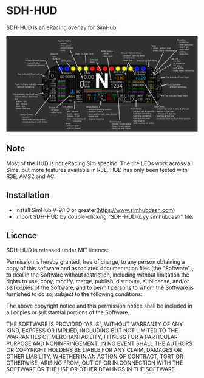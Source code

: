 # SDH-HUD

SDH-HUD is an eRacing overlay for SimHub

![SDH-HUD Image](SDH-HUD.png?raw=true "SDH-HUD")

## Note ##
Most of the HUD is not eRacing Sim specific. The tire LEDs work across all Sims,
but more features available in R3E. HUD has only been tested with R3E, AMS2 and AC.

## Installation ##

- Install SimHub V-9.1.0 or greater(https://www.simhubdash.com)
- Import SDH-HUD by double-clicking "SDH-HUD-x.yy.simhubdash" file.

## Licence ##

SDH-HUD is released under MIT licence:

Permission is hereby granted, free of charge, to any person obtaining a copy of this
software and associated documentation files (the "Software"), to deal in the Software
without restriction, including without limitation the rights to use, copy, modify,
merge, publish, distribute, sublicense, and/or sell copies of the Software, and to
permit persons to whom the Software is furnished to do so, subject to the following
conditions:

The above copyright notice and this permission notice shall be included in all copies
or substantial portions of the Software.

THE SOFTWARE IS PROVIDED "AS IS", WITHOUT WARRANTY OF ANY KIND, EXPRESS OR IMPLIED,
INCLUDING BUT NOT LIMITED TO THE WARRANTIES OF MERCHANTABILITY, FITNESS FOR A PARTICULAR
PURPOSE AND NONINFRINGEMENT. IN NO EVENT SHALL THE AUTHORS OR COPYRIGHT HOLDERS BE
LIABLE FOR ANY CLAIM, DAMAGES OR OTHER LIABILITY, WHETHER IN AN ACTION OF CONTRACT, TORT
OR OTHERWISE, ARISING FROM, OUT OF OR IN CONNECTION WITH THE SOFTWARE OR THE USE OR
OTHER DEALINGS IN THE SOFTWARE.